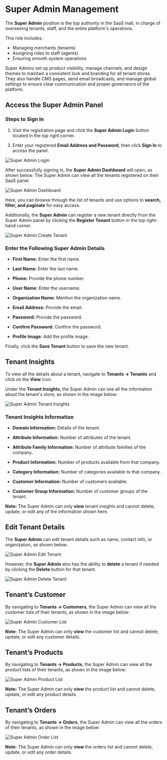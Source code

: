 # Super Admin Management

The **Super Admin** position is the top authority in the SaaS mall, in charge of overseeing tenants, staff, and the entire platform's operations.

This role includes:
- Managing merchants (tenants)
- Assigning roles to staff (agents)
- Ensuring smooth system operations

Super Admins set up product visibility, manage channels, and design themes to maintain a consistent look and branding for all tenant stores. They also handle CMS pages, send email broadcasts, and manage global settings to ensure clear communication and proper governance of the platform.



## Access the Super Admin Panel

### Steps to Sign In

1. Visit the registration page and click the **Super Admin Login** button located in the top right corner.

2. Enter your registered **Email Address and Password**, then click **Sign In** to access the panel.

<img src="/images/multi-tenant-ecommerce/1-super-login.png" alt="Super Admin Login" />

After successfully signing in, the **Super Admin Dashboard** will open, as shown below. The Super Admin can view all the tenants registered on their SaaS panel.

<img src="/images/multi-tenant-ecommerce/2-super-dashboard.png" alt="Super Admin Dashboard" />

Here, you can browse through the list of tenants and use options to **search, filter, and paginate** for easy access.

Additionally, the **Super Admin** can register a new tenant directly from the Super Admin panel by clicking the **Register Tenant** button in the top right-hand corner.

<img src="/images/multi-tenant-ecommerce/3-super-create-tenant.png" alt="Super Admin Create Tenant" />

### Enter the Following Super Admin Details

- **First Name:** Enter the first name.

- **Last Name:** Enter the last name.

- **Phone:** Provide the phone number.

- **User Name:** Enter the username.

- **Organization Name:** Mention the organization name.

- **Email Address:** Provide the email.

- **Password:** Provide the password.

- **Confirm Password:** Confirm the password.

- **Profile Image:** Add the profile image.

Finally, click the **Save Tenant** button to save the new tenant.


## Tenant Insights

To view all the details about a tenant, navigate to **Tenants → Tenants** and click on the **View** icon.

Under the **Tenant Insights**, the Super Admin can see all the information about the tenant's store, as shown in the image below:

<img src="/images/multi-tenant-ecommerce/4-Super-tenant-Insights.png" alt="Super Admin Tenant Insights" />

### Tenant Insights Information

- **Domain Information:** Details of the tenant.

- **Attribute Information:** Number of attributes of the tenant.

- **Attribute Family Information:** Number of attribute families of the company.

- **Product Information:** Number of products available from that company.

- **Category Information:** Number of categories available to that company.

- **Customer Information:** Number of customers available.

- **Customer Group Information:** Number of customer groups of the tenant.

**Note:** The Super Admin can only **view** tenant insights and cannot delete, update, or edit any of the information shown here.

## Edit Tenant Details

The **Super Admin** can edit tenant details such as name, contact info, or organization, as shown below:

<img src="/images/multi-tenant-ecommerce/5-super-edit-tenant.png" alt="Super Admin Edit Tenant" />

However, the **Super Admin** also has the ability to **delete** a tenant if needed by clicking the **Delete** button for that tenant.

<img src="/images/multi-tenant-ecommerce/6-super-delete-tenant.png" alt="Super Admin Delete Tenant" />

## Tenant’s Customer

By navigating to **Tenants → Customers**, the Super Admin can view all the customer lists of their tenants, as shown in the image below:

<img src="/images/multi-tenant-ecommerce/7-super-customer-list.png" alt="Super Admin Customer List" />

**Note:** The Super Admin can only **view** the customer list and cannot delete, update, or edit any customer details.

## Tenant’s Products

By navigating to **Tenants → Products**, the Super Admin can view all the product lists of their tenants, as shown in the image below:

<img src="/images/multi-tenant-ecommerce/8-super-product-list.png" alt="Super Admin Product List" />

**Note:** The Super Admin can only **view** the product list and cannot delete, update, or edit any product details.

## Tenant’s Orders

By navigating to **Tenants → Orders**, the Super Admin can view all the orders of their tenants, as shown in the image below:

<img src="/images/multi-tenant-ecommerce/9-super-order-list.png" alt="Super Admin Order List" />

**Note:** The Super Admin can only **view** the orders list and cannot delete, update, or edit any order details.
